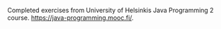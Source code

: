 Completed exercises from University of Helsinkis Java Programming 2 course. https://java-programming.mooc.fi/. 
